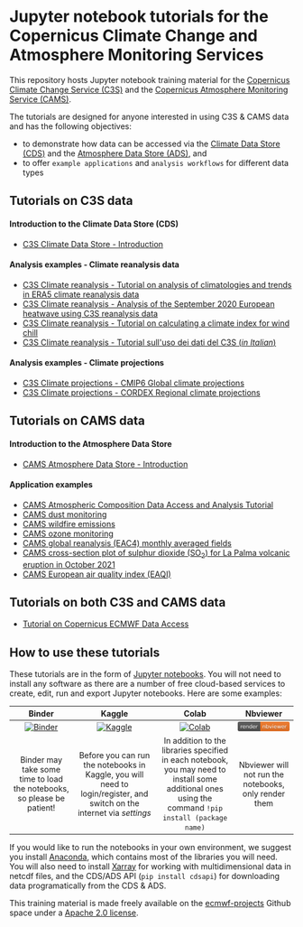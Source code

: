# Jupyter notebook tutorials for the Copernicus Climate Change and Atmosphere Monitoring Services

This repository hosts Jupyter notebook training material for the [Copernicus Climate Change Service (C3S)](https://climate.copernicus.eu/) and the [Copernicus Atmosphere Monitoring Service (CAMS)](https://atmosphere.copernicus.eu/). 

The tutorials are designed for anyone interested in using C3S & CAMS data and has the following objectives:
* to demonstrate how data can be accessed via the [Climate Data Store (CDS)](https://cds.climate.copernicus.eu/cdsapp#!/home) and the [Atmosphere Data Store (ADS)](https://ads.atmosphere.copernicus.eu/#!/home), and
* to offer `example applications` and `analysis workflows` for different data types


## Tutorials on C3S data

#### Introduction to the Climate Data Store (CDS)
* [C3S Climate Data Store - Introduction](https://nbviewer.jupyter.org/github/ecmwf-projects/copernicus-training/blob/master/C3S_climate-data-store.ipynb)

#### Analysis examples - Climate reanalysis data
* [C3S Climate reanalysis - Tutorial on analysis of climatologies and trends in ERA5 climate reanalysis data](https://nbviewer.jupyter.org/github/ecmwf-projects/copernicus-training/blob/master/C3S_climatology.ipynb)
* [C3S Climate reanalysis - Analysis of the September 2020 European heatwave using C3S reanalysis data](https://nbviewer.jupyter.org/github/ecmwf-projects/copernicus-training/blob/master/C3S_heatwave-analysis.ipynb)
* [C3S Climate reanalysis - Tutorial on calculating a climate index for wind chill](https://nbviewer.jupyter.org/github/ecmwf-projects/copernicus-training/blob/master/C3S_climate-indices.ipynb)
* [C3S Climate reanalysis - Tutorial sull'uso dei dati del C3S (*in Italian*)](https://nbviewer.jupyter.org/github/ecmwf-projects/copernicus-training/blob/master/C3S_data-tutorial-italiano_2020-11.ipynb)

#### Analysis examples - Climate projections
* [C3S Climate projections - CMIP6 Global climate projections](https://nbviewer.jupyter.org/github/ecmwf-projects/copernicus-training/blob/master/C3S_CMIP6-climate-projections.ipynb)
* [C3S Climate projections - CORDEX Regional climate projections](https://nbviewer.jupyter.org/github/ecmwf-projects/copernicus-training/blob/master/C3S_CORDEX-regional-climate-projections.ipynb)


## Tutorials on CAMS data

#### Introduction to the Atmosphere Data Store
* [CAMS Atmosphere Data Store - Introduction](https://nbviewer.jupyter.org/github/ecmwf-projects/copernicus-training/blob/master/CAMS_atmosphere-data-store.ipynb)

#### Application examples
* [CAMS Atmospheric Composition Data Access and Analysis Tutorial](https://nbviewer.jupyter.org/github/ecmwf-projects/copernicus-training/blob/master/CAMS_atmospheric-composition.ipynb)
* [CAMS dust monitoring](https://nbviewer.jupyter.org/github/ecmwf-projects/copernicus-training/blob/master/CAMS_dust-monitoring.ipynb)
* [CAMS wildfire emissions](https://nbviewer.jupyter.org/github/ecmwf-projects/copernicus-training/blob/master/CAMS_fire-monitoring.ipynb)
* [CAMS ozone monitoring](https://nbviewer.jupyter.org/github/ecmwf-projects/copernicus-training/blob/master/CAMS_ozone.ipynb)
* [CAMS global reanalysis (EAC4) monthly averaged fields](https://nbviewer.jupyter.org/github/ecmwf-projects/copernicus-training/blob/master/CAMS_global-reanalysis.ipynb)
* [CAMS cross-section plot of sulphur dioxide (SO<sub>2</sub>) for La Palma volcanic eruption in October 2021](https://nbviewer.jupyter.org/github/ecmwf-projects/copernicus-training/blob/master/CAMS_vertical-cross-section-volcanic-eruption.ipynb)
* [CAMS European air quality index (EAQI)](https://nbviewer.jupyter.org/github/ecmwf-projects/copernicus-training/blob/master/CAMS_European-air-quality-index.ipynb)


## Tutorials on both C3S and CAMS data
* [Tutorial on Copernicus ECMWF Data Access](https://nbviewer.jupyter.org/github/ecmwf-projects/copernicus-training/blob/master/Copernicus-ECMWF-data-tutorial_2021-02.ipynb)


## How to use these tutorials
These tutorials are in the form of [Jupyter notebooks](https://jupyter.org/). You will not need to install any software as there are a number of free cloud-based services to create, edit, run and export Jupyter notebooks. Here are some examples:

|Binder|Kaggle|Colab|Nbviewer|
|:-:|:-:|:-:|:-:|
|[![Binder](https://mybinder.org/badge.svg)](https://mybinder.org/)|[![Kaggle](https://kaggle.com/static/images/open-in-kaggle.svg)](https://www.kaggle.com/code)|[![Colab](https://colab.research.google.com/assets/colab-badge.svg)](https://colab.research.google.com/)|[![NBViewer](https://raw.githubusercontent.com/ecmwf-projects/copernicus-training/master/img/nbviewer_badge.svg)](https://nbviewer.org/)|
|Binder may take some time to load the notebooks, so please be patient!|Before you can run the notebooks in Kaggle, you will need to login/register, and switch on the internet via *settings*|In addition to the libraries specified in each notebook, you may need to install some additional ones using the command `!pip install (package name)`|Nbviewer will not run the notebooks, only render them|

If you would like to run the notebooks in your own environment, we suggest you install [Anaconda](https://docs.anaconda.com/anaconda/install/), which contains most of the libraries you will need. You will also need to install [Xarray](http://xarray.pydata.org/en/stable/) for working with multidimensional data in netcdf files, and the CDS/ADS API (`pip install cdsapi`) for downloading data programatically from the CDS & ADS.

This training material is made freely available on the [ecmwf-projects](https://github.com/ecmwf-projects) Github space under a [Apache 2.0 license](./LICENSE).